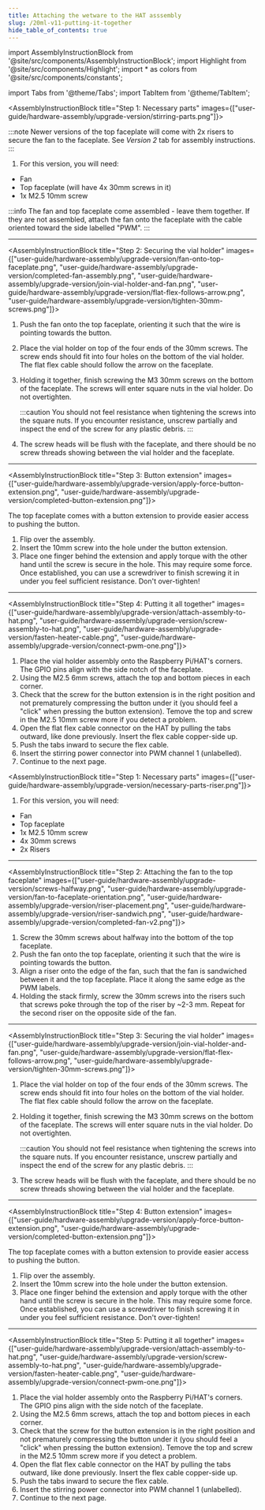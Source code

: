 ```yaml
---
title: Attaching the wetware to the HAT asssembly
slug: /20ml-v11-putting-it-together
hide_table_of_contents: true
---
```


import AssemblyInstructionBlock from '@site/src/components/AssemblyInstructionBlock';
import Highlight from '@site/src/components/Highlight';
import * as colors from '@site/src/components/constants';

import Tabs from '@theme/Tabs';
import TabItem from '@theme/TabItem';

<Tabs>
  <TabItem value="a_or_b" label="Top faceplate version 1" default>

<AssemblyInstructionBlock title="Step 1: Necessary parts" images={["user-guide/hardware-assembly/upgrade-version/stirring-parts.png"]}>

:::note
Newer versions of the top faceplate will come with <Highlight color={colors.magenta}>2x risers</Highlight> to secure the fan to the faceplate. See _Version 2_ tab for assembly instructions.
:::

1. For this version, you will need:

  * <Highlight color={colors.blue}>Fan</Highlight>
  * <Highlight color={colors.red}>Top faceplate</Highlight> (will have 4x 30mm screws in it)
  * <Highlight color={colors.orange}>1x M2.5 10mm screw</Highlight>


:::info
The fan and top faceplate come assembled - leave them together. If they are not assembled, attach the fan onto the faceplate with the cable oriented toward the side labelled "PWM".
:::

</AssemblyInstructionBlock>


-----

<AssemblyInstructionBlock title="Step 2: Securing the vial holder" images={["user-guide/hardware-assembly/upgrade-version/fan-onto-top-faceplate.png", "user-guide/hardware-assembly/upgrade-version/completed-fan-assembly.png", "user-guide/hardware-assembly/upgrade-version/join-vial-holder-and-fan.png", "user-guide/hardware-assembly/upgrade-version/flat-flex-follows-arrow.png", "user-guide/hardware-assembly/upgrade-version/tighten-30mm-screws.png"]}>

1. Push the <Highlight color={colors.red}>fan onto the top faceplate</Highlight>, orienting it such that the wire is pointing towards the button. 
2. Place the vial holder on top of the <Highlight color={colors.green}>four ends of the 30mm screws</Highlight>. The screw ends should fit into four holes on the bottom of the vial holder. The flat flex cable should follow the <Highlight color={colors.orange}>arrow on the faceplate</Highlight>.
3. Holding it together, finish screwing the <Highlight color={colors.blue}>M3 30mm screws</Highlight> on the bottom of the faceplate. The screws will enter square nuts in the vial holder. Do not overtighten.

   :::caution
   You should not feel resistance when tightening the screws into the square nuts. If you encounter resistance, unscrew partially and inspect the end of the screw for any plastic debris.
   :::

4. The screw heads will be flush with the faceplate, and there should be no screw threads showing between the vial holder and the faceplate.


</AssemblyInstructionBlock>

-----

<AssemblyInstructionBlock title="Step 3: Button extension" images={["user-guide/hardware-assembly/upgrade-version/apply-force-button-extension.png", "user-guide/hardware-assembly/upgrade-version/completed-button-extension.png"]}>

The top faceplate comes with a button extension to provide easier access to pushing the button.

1. Flip over the assembly.
2. Insert the 10mm screw into the hole under the button extension.
3. Place <Highlight color={colors.red}>one finger behind the extension</Highlight> and <Highlight color={colors.magenta}>apply torque with the other hand</Highlight> until the screw is secure in the hole. This may require some force. Once established, you can use a screwdriver to finish screwing it in under you feel sufficient resistance. Don't over-tighten!

</AssemblyInstructionBlock>

-----

<AssemblyInstructionBlock title="Step 4: Putting it all together" images={["user-guide/hardware-assembly/upgrade-version/attach-assembly-to-hat.png", "user-guide/hardware-assembly/upgrade-version/screw-assembly-to-hat.png",
"user-guide/hardware-assembly/upgrade-version/fasten-heater-cable.png", "user-guide/hardware-assembly/upgrade-version/connect-pwm-one.png"]}>

1. Place the vial holder assembly onto the <Highlight color={colors.blue}>Raspberry Pi/HAT's corners</Highlight>. The GPIO pins align with the side notch of the faceplate.
2. Using the <Highlight color={colors.red}>M2.5 6mm screws</Highlight>, attach the top and bottom pieces in each corner.
3. Check that the screw for the button extension is in the right position and not prematurely compressing the button under it (you should feel a "click" when pressing the button extension). Temove the top and screw in the M2.5 10mm screw more if you detect a problem.
4. Open the <Highlight color={colors.orange}>flat flex cable connector</Highlight> on the HAT by pulling the tabs outward, like done previously. Insert the flex cable copper-side up.
5. <Highlight color={colors.green}>Push the tabs inward</Highlight> to secure the flex cable.
6. Insert the stirring power connector into <Highlight color={colors.magenta}>PWM channel 1</Highlight> (unlabelled).
7. Continue to the next page. 


</AssemblyInstructionBlock>


  </TabItem>
  <TabItem value="zero" label="Top faceplate version 2">

<AssemblyInstructionBlock title="Step 1: Necessary parts" images={["user-guide/hardware-assembly/upgrade-version/necessary-parts-riser.png"]}>

1. For this version, you will need:

  * <Highlight color={colors.blue}>Fan</Highlight>
  * <Highlight color={colors.red}>Top faceplate</Highlight>
  * <Highlight color={colors.orange}>1x M2.5 10mm screw</Highlight>
  * <Highlight color={colors.green}>4x 30mm screws</Highlight>
  * <Highlight color={colors.magenta}>2x Risers</Highlight>

</AssemblyInstructionBlock>

-----

<AssemblyInstructionBlock title="Step 2: Attaching the fan to the top faceplate" images={["user-guide/hardware-assembly/upgrade-version/screws-halfway.png", "user-guide/hardware-assembly/upgrade-version/fan-to-faceplate-orientation.png", "user-guide/hardware-assembly/upgrade-version/riser-placement.png", "user-guide/hardware-assembly/upgrade-version/riser-sandwich.png", "user-guide/hardware-assembly/upgrade-version/completed-fan-v2.png"]}>

1. Screw the <Highlight color={colors.green}>30mm screws</Highlight> about halfway into the bottom of the top faceplate.
2. Push the <Highlight color={colors.red}>fan onto the top faceplate</Highlight>, orienting it such that the wire is pointing towards the button. 
3. Align a <Highlight color={colors.magenta}>riser</Highlight> onto the edge of the fan, such that the fan is sandwiched between it and the top faceplate. Place it along the same edge as the PWM labels. 
4. Holding the stack firmly, screw the 30mm screws into the risers such that screws poke through the top of the riser by ~2-3 mm. Repeat for the second riser on the opposite side of the fan. 

</AssemblyInstructionBlock>

-----

<AssemblyInstructionBlock title="Step 3: Securing the vial holder" images={["user-guide/hardware-assembly/upgrade-version/join-vial-holder-and-fan.png", "user-guide/hardware-assembly/upgrade-version/flat-flex-follows-arrow.png", "user-guide/hardware-assembly/upgrade-version/tighten-30mm-screws.png"]}>


1. Place the vial holder on top of the <Highlight color={colors.green}>four ends of the 30mm screws</Highlight>. The screw ends should fit into four holes on the bottom of the vial holder. The flat flex cable should follow the <Highlight color={colors.orange}>arrow on the faceplate</Highlight>.
2. Holding it together, finish screwing the <Highlight color={colors.blue}>M3 30mm screws</Highlight> on the bottom of the faceplate. The screws will enter square nuts in the vial holder. Do not overtighten.

   :::caution
   You should not feel resistance when tightening the screws into the square nuts. If you encounter resistance, unscrew partially and inspect the end of the screw for any plastic debris.
   :::

3. The screw heads will be flush with the faceplate, and there should be no screw threads showing between the vial holder and the faceplate.


</AssemblyInstructionBlock>

-----

<AssemblyInstructionBlock title="Step 4: Button extension" images={["user-guide/hardware-assembly/upgrade-version/apply-force-button-extension.png", "user-guide/hardware-assembly/upgrade-version/completed-button-extension.png"]}>

The top faceplate comes with a button extension to provide easier access to pushing the button.

1. Flip over the assembly.
2. Insert the 10mm screw into the hole under the button extension.
3. Place <Highlight color={colors.red}>one finger behind the extension</Highlight> and <Highlight color={colors.magenta}>apply torque with the other hand</Highlight> until the screw is secure in the hole. This may require some force. Once established, you can use a screwdriver to finish screwing it in under you feel sufficient resistance. Don't over-tighten!

</AssemblyInstructionBlock>

-----

<AssemblyInstructionBlock title="Step 5: Putting it all together" images={["user-guide/hardware-assembly/upgrade-version/attach-assembly-to-hat.png", "user-guide/hardware-assembly/upgrade-version/screw-assembly-to-hat.png",
"user-guide/hardware-assembly/upgrade-version/fasten-heater-cable.png", "user-guide/hardware-assembly/upgrade-version/connect-pwm-one.png"]}>

1. Place the vial holder assembly onto the <Highlight color={colors.blue}>Raspberry Pi/HAT's corners</Highlight>. The GPIO pins align with the side notch of the faceplate.
2. Using the <Highlight color={colors.red}>M2.5 6mm screws</Highlight>, attach the top and bottom pieces in each corner.
3. Check that the screw for the button extension is in the right position and not prematurely compressing the button under it (you should feel a "click" when pressing the button extension). Temove the top and screw in the M2.5 10mm screw more if you detect a problem.
4. Open the <Highlight color={colors.orange}>flat flex cable connector</Highlight> on the HAT by pulling the tabs outward, like done previously. Insert the flex cable copper-side up.
5. <Highlight color={colors.green}>Push the tabs inward</Highlight> to secure the flex cable.
6. Insert the stirring power connector into <Highlight color={colors.magenta}>PWM channel 1</Highlight> (unlabelled).
7. Continue to the next page. 


</AssemblyInstructionBlock>

  </TabItem>
</Tabs>